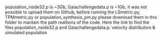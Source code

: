  population_nside32.p is ~3Gb, Gaiachallengedata.p is ~1Gb, it was not possible to upload them on Github, before running the LSmetric.py, TPMmetric.py or population_synthesis_pm.py please download them in this folder to mantain the path realtions of the code. Here the link to find the files population_nside32.p and Gaiachallengedata.p: velocity distribution & simulated population
